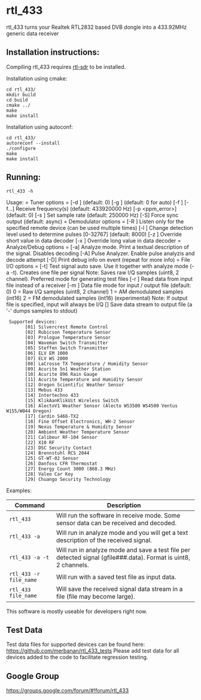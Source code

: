rtl_433
=======

rtl_433 turns your Realtek RTL2832 based DVB dongle into a 433.92MHz generic data receiver

Installation instructions:
--------------------------

Compiling rtl_433 requires [rtl-sdr](http://sdr.osmocom.org/trac/wiki/rtl-sdr) to be installed.

Installation using cmake:

    cd rtl_433/
    mkdir build
    cd build
    cmake ../
    make
    make install

Installation using autoconf:

    cd rtl_433/
    autoreconf --install
    ./configure
    make
    make install


Running:
--------

    rtl_433 -h

   Usage:  = Tuner options =
           [-d <device index>] (default: 0)
           [-g <gain>] (default: 0 for auto)
           [-f <frequency>] [-f...] Receive frequency(s) (default: 433920000 Hz)
           [-p <ppm_error>] (default: 0)
           [-s <sample rate>] Set sample rate (default: 250000 Hz)
           [-S] Force sync output (default: async)
           = Demodulator options =
           [-R <device>] Listen only for the specified remote device (can be used multiple times)
           [-l <level>] Change detection level used to determine pulses [0-32767] (default: 8000)
           [-z <value>] Override short value in data decoder
           [-x <value>] Override long value in data decoder
           = Analyze/Debug options =
           [-a] Analyze mode. Print a textual description of the signal. Disables decoding
           [-A] Pulse Analyzer. Enable pulse analyzis and decode attempt
           [-D] Print debug info on event (repeat for more info)
           = File I/O options =
           [-t] Test signal auto save. Use it together with analyze mode (-a -t). Creates one file per signal
                Note: Saves raw I/Q samples (uint8, 2 channel). Preferred mode for generating test files
           [-r <filename>] Read data from input file instead of a receiver
           [-m <mode>] Data file mode for input / output file (default: 0)
                0 = Raw I/Q samples (uint8, 2 channel)
                1 = AM demodulated samples (int16)
                2 = FM demodulated samples (int16) (experimental)
                Note: If output file is specified, input will always be I/Q
           [<filename>] Save data stream to output file (a '-' dumps samples to stdout)

     Supported devices:
           [01] Silvercrest Remote Control
           [02] Rubicson Temperature Sensor
           [03] Prologue Temperature Sensor
           [04] Waveman Switch Transmitter
           [05] Steffen Switch Transmitter
           [06] ELV EM 1000
           [07] ELV WS 2000
           [08] LaCrosse TX Temperature / Humidity Sensor
           [09] Acurite 5n1 Weather Station
           [10] Acurite 896 Rain Gauge
           [11] Acurite Temperature and Humidity Sensor
           [12] Oregon Scientific Weather Sensor
           [13] Mebus 433
           [14] Intertechno 433
           [15] KlikAanKlikUit Wireless Switch
           [16] AlectoV1 Weather Sensor (Alecto WS3500 WS4500 Ventus W155/W044 Oregon)
           [17] Cardin S466-TX2
           [18] Fine Offset Electronics, WH-2 Sensor
           [19] Nexus Temperature & Humidity Sensor
           [20] Ambient Weather Temperature Sensor
           [21] Calibeur RF-104 Sensor
           [22] X10 RF
           [23] DSC Security Contact
           [24] Brennstuhl RCS 2044
           [25] GT-WT-02 Sensor
           [26] Danfoss CFR Thermostat
           [27] Energy Count 3000 (868.3 MHz)
           [28] Valeo Car Key
           [29] Chuango Security Technology


Examples:

| Command | Description
|---------|------------
| `rtl_433` | Will run the software in receive mode. Some sensor data can be received and decoded.
| `rtl_433 -a` | Will run in analyze mode and you will get a text description of the received signal.
| `rtl_433 -a -t` | Will run in analyze mode and save a test file per detected signal (gfile###.data). Format is uint8, 2 channels.
| `rtl_433 -r file_name` | Will run with a saved test file as input data.
| `rtl_433 file_name` | Will save the received signal data stream in a file (file may become large).

This software is mostly useable for developers right now.

Test Data
------------

Test data files for supported devices can be found here: https://github.com/merbanan/rtl_433_tests
Please add test data for all devices added to the code to facilitate regression testing.

Google Group
------------

https://groups.google.com/forum/#!forum/rtl_433
